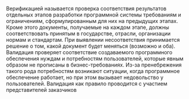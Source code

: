 Верификацией называется проверка соответствия результатов отдельных этапов разработки программной системы требованиям и ограничениям, сформулированным для них на предыдущих этапах. Кроме этого документы, получаемые на каждом этапе, должны соответствовать принятым в государстве, отрасли, организации нормам и стандартам. При выявлении несоответствия принимается решение о том, какой документ будет меняться (возможно и оба).
Валидация проверяет соответствие создаваемого программного обеспечения нуждам и потребностям пользователей, которые явным образом не прописаны в бизнес-требованиях. Из-за пренебрежения такого рода потребностям возникают ситуации, когда программное обеспечение работает, но при этом вызывает недовольство у пользователей. Валидация как правило проводится с участием представителей заказчиков